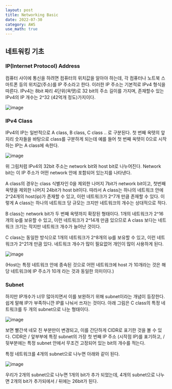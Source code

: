 ```yaml
---
layout: post
title: Networking Basic
date: 2022-07-30
category: AWS
use_math: true
---
```


## 네트워킹 기초 

### IP(Internet Protocol) Address

컴퓨터 사이에 통신을 하려면 컴퓨터의 위치값을 알아야 하는데, 각 컴퓨터나 노트북 스마트폰 등의 위치값(주소)를 IP 주소라고 한다. 이러한 IP 주소는 기본적로 IPv4 형식을 따른다. IPv4는 8bit 짜리 4단위(옥탯)로 32 bit의 주소 길이를 가지며, 존재할수 있는 IPv4의 IP 개수는 2^32 (42억개 정도)가지이다.

![image](https://user-images.githubusercontent.com/61526722/181878301-474df43b-983d-4772-9011-55b19423e309.png)

### IPv4 Class

IPv4의 IP는 일반적으로 A class, B class, C class .. 로 구분된다. 첫 번째 옥텟의 앞지리 숫자들을 바탕으로 class를 구분하게 되는데 예를 들어 첫 번째 옥텟이 0으로 시작하는 IP는 A class에 속한다.

![image](https://user-images.githubusercontent.com/61526722/181879092-34c752e4-c46f-4c65-ab74-a2e564bb9637.png)

위 그림처럼 IPv4의 32bit 주소는 network bit와 host bit로 나누어진다. Network bit는 이 IP 주소가 어떤 network 안에 포함되어 있는지를 나타낸다. 

A class의 경우는 class 식별자인 0을 제외한 나머지 7bit가 network bit이고, 첫번째 옥텟을 제외한 나머지 24bit가 host bit이다. 따라서 A class는 하나의 네트워크 안에 2^24개의 host(ip)가 존재할 수 있고, 이런 네트워크가 2^7개 만큼 존재할 수 있다. 이렇게 A class는 하나의 네트워크 당 규모는 크지만 네트워크의 개수는 상대적으로 적다. 

B class는 network bit가 두 번째 옥텟까지 확장된 형태이다. 1개의 네트워크가 2^16개의 ip를 보유할 수 있고, 이런 네트워크가 2^14개 만큼 있으므로 A class 보다는 네트워크 크기는 작지만 네트워크 개수가 늘어난 것이다. 

C class는 동일한 방식으로 1개의 네트워크가 2^8개의 ip를 보유할 수 있고, 이런 네트워크가 2^21개 만큼 있다. 네트워크 개수가 많이 필요없어 개인이 많이 사용하게 된다. 

![image](https://user-images.githubusercontent.com/61526722/181879258-4e1b8cb9-8016-47c0-9267-acd7b4b1b31e.png)


(Host는 특정 네트워크 안에 종속된 것으로 어떤 네트워크에 host 가 10개라는 것은 해당 네트워크에 IP 주소가 10개 라는 것과 동일한 의미이다.)

### Subnet

하지만 IP개수가 너무 많아지면서 이를 보완하기 위해 subnet이라는 개념이 등장한다. 쉽게 말해 IP가 부족하니깐 IP를 나눠서 쓰자는 것이다. 아래 그림은 C class의 특정 네트워크를 두 개의 subnet으로 나눈 형태이다. 

![image](https://user-images.githubusercontent.com/61526722/181879521-1f8fb405-80b9-411b-91ae-67a8f17ea165.png)

보면 빨간색 네모 친 부분만이 변경되고, 이를 간단하게 CIDR로 표기한 것을 볼 수 있다. CIDR은 / 앞부부에 특정 subnet의 가장 첫 번째 IP 주소 (시작점 IP)를 표기하고, / 뒷부분에는 특정 subnet 안에서 무조건 고정되어 있는 bit의 개수를 적는다. 


특정 네트워크를 4개의 subnet으로 나누면 아래와 같이 된다. 

![image](https://user-images.githubusercontent.com/61526722/181879694-99c7b588-a01a-486a-8b15-816112448c8c.png)

우리가 2개의 subnet으로 나누면 1개의 bit가 추가 되었는데, 4개의 subnet으로 나누면 2개의 bit가 추가되에서 / 뒤에는 26bit가 된다. 
